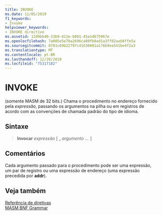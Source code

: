 ```yaml
---
title: INVOKE
ms.date: 11/05/2019
f1_keywords:
- Invoke
helpviewer_keywords:
- INVOKE directive
ms.assetid: 12d9bb40-33b9-411e-b801-45a1d675967e
ms.openlocfilehash: 7a005e5e70a2696ca89fb0ad1a3ff02aab8ffe5a
ms.sourcegitcommit: 0781c69b22797c41630601a176b9ea541be4f2a3
ms.translationtype: MT
ms.contentlocale: pt-BR
ms.lasthandoff: 12/20/2019
ms.locfileid: "75317182"
---
```

# <a name="invoke"></a>INVOKE

(somente MASM de 32 bits.) Chama o procedimento no endereço fornecido pela *expressão*, passando os argumentos na pilha ou em registros de acordo com as convenções de chamada padrão do tipo de idioma.     

## <a name="syntax"></a>Sintaxe

> **Invocar** *expressão* ⟦ __,__ *argumento* ... ⟧

## <a name="remarks"></a>Comentários

Cada argumento passado para o procedimento pode ser uma expressão, um par de registro ou uma expressão de endereço (uma expressão precedida por **addr**).

## <a name="see-also"></a>Veja também

[Referência de diretivas](directives-reference.md)\
[MASM BNF Grammar](masm-bnf-grammar.md)
